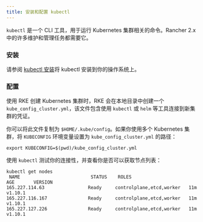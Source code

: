 ```yaml
---
title: 安装和配置 kubectl
---
```


`kubectl` 是一个 CLI 工具，用于运行 Kubernetes 集群相关的命令。Rancher 2.x 中的许多维护和管理任务都需要它。

### 安装

请参阅 [kubectl 安装](https://kubernetes.io/docs/tasks/tools/install-kubectl/)将 kubectl 安装到你的操作系统上。

### 配置

使用 RKE 创建 Kubernetes 集群时，RKE 会在本地目录中创建一个 `kube_config_cluster.yml`，该文件包含使用 `kubectl` 或 `helm` 等工具连接到新集群的凭证。

你可以将此文件复制为 `$HOME/.kube/config`。如果你使用多个 Kubernetes 集群，将 `KUBECONFIG` 环境变量设置为 `kube_config_cluster.yml` 的路径：

```
export KUBECONFIG=$(pwd)/kube_config_cluster.yml
```

使用 `kubectl` 测试你的连接性，并查看你是否可以获取节点列表：

```
kubectl get nodes
 NAME                          STATUS    ROLES                      AGE       VERSION
165.227.114.63                Ready     controlplane,etcd,worker   11m       v1.10.1
165.227.116.167               Ready     controlplane,etcd,worker   11m       v1.10.1
165.227.127.226               Ready     controlplane,etcd,worker   11m       v1.10.1
```
